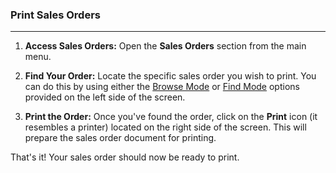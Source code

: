 ### Print Sales Orders
____________________________
1. **Access Sales Orders:** Open the **Sales Orders** section from the main menu.

2. **Find Your Order:** Locate the specific sales order you wish to print. You can do this by using either the [Browse Mode](https://github.com/Fx-Professional-Services/HorizonDocs/blob/main/Horizon%20User%20Guide/VIII.%20Searching%20on%20Horizon/Browse%20Mode.md) or [Find Mode](https://github.com/Fx-Professional-Services/HorizonDocs/blob/main/Horizon%20User%20Guide/VIII.%20Searching%20on%20Horizon/Find%20Mode.md) options provided on the left side of the screen.
    
3. **Print the Order:** Once you've found the order, click on the **Print** icon (it resembles a printer) located on the right side of the screen. This will prepare the sales order document for printing.
    
That's it! Your sales order should now be ready to print.
